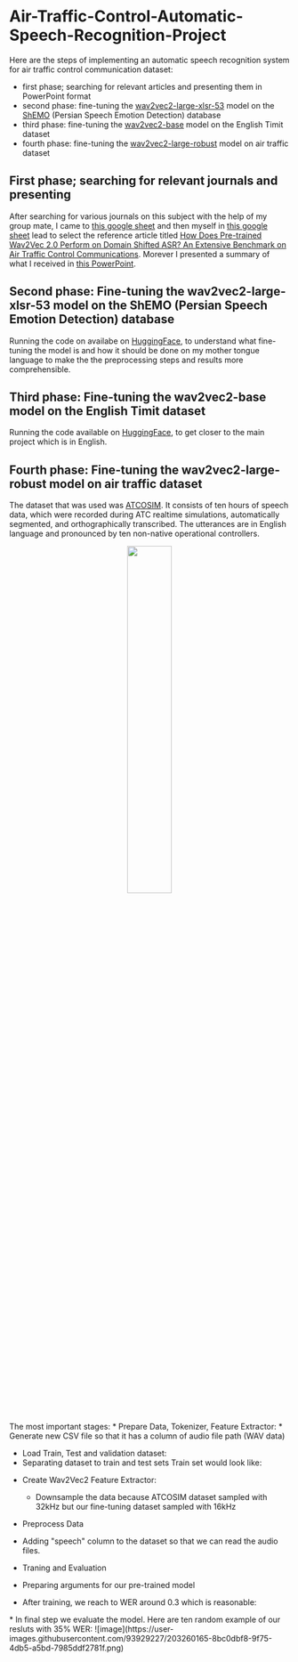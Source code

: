 # Air-Traffic-Control-Automatic-Speech-Recognition-Project
Here are the steps of implementing an automatic speech recognition system for air traffic control communication dataset:

* first phase; searching for relevant articles and presenting them in PowerPoint format
* second phase: fine-tuning the [wav2vec2-large-xlsr-53](https://huggingface.co/facebook/wav2vec2-large-xlsr-53) model on the [ShEMO](https://www.kaggle.com/datasets/mansourehk/shemo-persian-speech-emotion-detection-database) (Persian Speech Emotion Detection) database
* third phase: fine-tuning the [wav2vec2-base](https://huggingface.co/facebook/wav2vec2-base) model on the English Timit dataset
* fourth phase: fine-tuning the [wav2vec2-large-robust](https://huggingface.co/facebook/wav2vec2-large-robust) model on air traffic dataset

## First phase; searching for relevant journals and presenting
After searching for various journals on this subject with the help of my group mate, I came to [this google sheet](https://docs.google.com/spreadsheets/d/1wMYELUeoU_0Zm-7DSxgvi75dt_lHJN4Pjh5Zmora5ZA/edit#gid=0) and then myself in [this google sheet](https://docs.google.com/spreadsheets/d/1qtfRcjFPwGst_EaaVl4-wRIdnllZLLy7rjCE4i-RkDU/edit#gid=0) lead to select the reference article titled [How Does Pre-trained Wav2Vec 2.0 Perform on Domain Shifted ASR? An Extensive Benchmark on Air Traffic Control Communications](https://arxiv.org/abs/2203.16822?context=cs.CL). Morever I presented a summary of what I received in [this PowerPoint](https://github.com/ZahraRahimii/Air-Traffic-Control-Automatic-Speech-Recognition-Project/blob/master/AsrGooyesh-Internship-FinalPresentation-ZahraRahimi.pptx).

## Second phase: Fine-tuning the wav2vec2-large-xlsr-53 model on the ShEMO (Persian Speech Emotion Detection) database
Running the code on availabe on [HuggingFace](https://huggingface.co/m3hrdadfi/wav2vec2-large-xlsr-persian-shemo), to understand what fine-tuning the model is and how it should be done on my mother tongue language to make the the preprocessing steps and results more comprehensible.
<!-- I came into this result:
![Capture](https://user-images.githubusercontent.com/93929227/203249576-b14533ae-dd91-4c56-b063-554c7859f6d5.PNG)  -->

## Third phase: Fine-tuning the wav2vec2-base model on the English Timit dataset
Running the code available on [HuggingFace](https://huggingface.co/blog/fine-tune-wav2vec2-english), to get closer to the main project which is in English.

## Fourth phase: Fine-tuning the wav2vec2-large-robust model on air traffic dataset
The dataset that was used was [ATCOSIM](https://www.spsc.tugraz.at/databases-and-tools/atcosim-air-traffic-control-simulation-speech-corpus.html). It consists of ten hours of speech data, which were recorded during ATC realtime simulations, automatically segmented, and orthographically transcribed. The utterances are in
English language and pronounced by ten non-native operational controllers. 

<!-- ![ATCOSIM_Dataset_Corpus](https://user-images.githubusercontent.com/93929227/203252260-0e34fcc1-c6fc-4561-b9b0-134a3a3155dc.png) -->
<p align="center">
<img src = "https://user-images.githubusercontent.com/93929227/203252260-0e34fcc1-c6fc-4561-b9b0-134a3a3155dc.png" width="40%" height="40%"/>
<p/>
The most important stages:
* Prepare Data, Tokenizer, Feature Extractor:
 * Generate new CSV file so that it has a column of audio file path (WAV data)
<img3 src="https://user-images.githubusercontent.com/93929227/203254857-dcb61669-182b-457d-a584-dc8fdc394339.png" width="60%" height="60%"/>

 * Load Train, Test and validation dataset:
  * Separating dataset to train and test sets
Train set would look like:
<img2 src="https://user-images.githubusercontent.com/93929227/203255067-97374295-2463-443b-a936-67f820f66a01.png" width="70%" height="70%"/>

* Create Wav2Vec2 Feature Extractor:
  * Downsample the data because ATCOSIM dataset sampled with 32kHz but our fine-tuning dataset sampled with 16kHz

* Preprocess Data
 * Adding "speech" column to the dataset so that we can read the audio files.
* Traning and Evaluation
 * Preparing arguments for our pre-trained model
 * After training, we reach to WER around 0.3 which is reasonable:
<img2 src="https://user-images.githubusercontent.com/93929227/203259539-cd94e939-46f0-4897-bec3-d0da368020de.png" width=70% height=70%/>
 * In final step we evaluate the model. Here are ten random example of our resluts with 35% WER:
![image](https://user-images.githubusercontent.com/93929227/203260165-8bc0dbf8-9f75-4db5-a5bd-7985ddf2781f.png)


